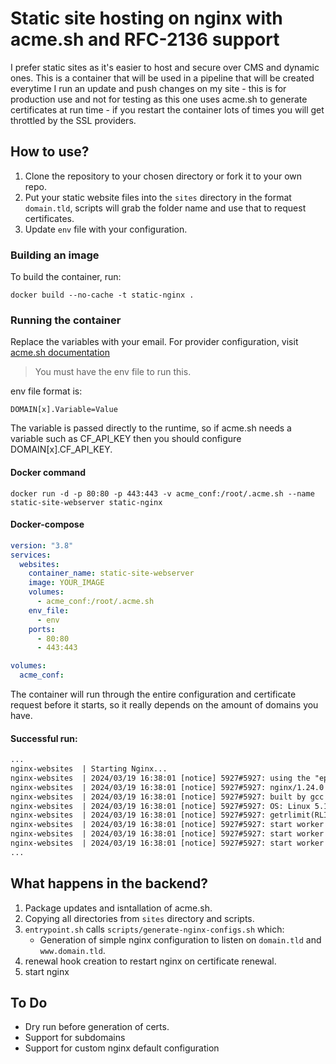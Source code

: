 # Static site hosting on nginx with acme.sh and RFC-2136 support

I prefer static sites as it's easier to host and secure over CMS and dynamic ones.
This is a container that will be used in a pipeline that will be created everytime I run an update and push changes on my site - this is for production use and not for testing as this one uses acme.sh to generate certificates at run time - if you restart the container lots of times you will get throttled by the SSL providers.

## How to use?

1. Clone the repository to your chosen directory or fork it to your own repo.
2. Put your static website files into the `sites` directory in the format `domain.tld`, scripts will grab the folder name and use that to request certificates.
3. Update `env` file with your configuration.

### Building an image

To build the container, run:
```shell
docker build --no-cache -t static-nginx .
```

### Running the container

Replace the variables with your email.
For provider configuration, visit [acme.sh documentation](https://github.com/acmesh-official/acme.sh)

> You must have the env file to run this.


env file format is:
```text
DOMAIN[x].Variable=Value
```

The variable is passed directly to the runtime, so if acme.sh needs a variable such as CF_API_KEY then you should configure DOMAIN[x].CF_API_KEY.

#### Docker command
```shell
docker run -d -p 80:80 -p 443:443 -v acme_conf:/root/.acme.sh --name static-site-webserver static-nginx
```

#### Docker-compose

```yaml
version: "3.8"
services:
  websites:
    container_name: static-site-webserver
    image: YOUR_IMAGE
    volumes:
      - acme_conf:/root/.acme.sh
    env_file:
      - env
    ports:
      - 80:80
      - 443:443

volumes:
  acme_conf:
```

The container will run through the entire configuration and certificate request before it starts, so it really depends on the amount of domains you have.

#### Successful run:
```txt
...
nginx-websites  | Starting Nginx...
nginx-websites  | 2024/03/19 16:38:01 [notice] 5927#5927: using the "epoll" event method
nginx-websites  | 2024/03/19 16:38:01 [notice] 5927#5927: nginx/1.24.0
nginx-websites  | 2024/03/19 16:38:01 [notice] 5927#5927: built by gcc 10.2.1 20210110 (Debian 10.2.1-6) 
nginx-websites  | 2024/03/19 16:38:01 [notice] 5927#5927: OS: Linux 5.15.0-101-generic
nginx-websites  | 2024/03/19 16:38:01 [notice] 5927#5927: getrlimit(RLIMIT_NOFILE): 1048576:1048576
nginx-websites  | 2024/03/19 16:38:01 [notice] 5927#5927: start worker processes
nginx-websites  | 2024/03/19 16:38:01 [notice] 5927#5927: start worker process 5928
nginx-websites  | 2024/03/19 16:38:01 [notice] 5927#5927: start worker process 5929
...
```


## What happens in the backend?

1. Package updates and isntallation of acme.sh.
2. Copying all directories from `sites` directory and scripts.
3. `entrypoint.sh` calls `scripts/generate-nginx-configs.sh` which:
    * Generation of simple nginx configuration to listen on `domain.tld` and `www.domain.tld`.
4. renewal hook creation to restart nginx on certificate renewal.
5. start nginx



## To Do
* Dry run before generation of certs.
* Support for subdomains
* Support for custom nginx default configuration
